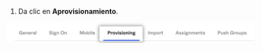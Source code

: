 1. Da clic en **Aprovisionamiento**.

  ![Configurar la app](/assets/images/help/saml/okta-ae-provisioning-tab.png)
